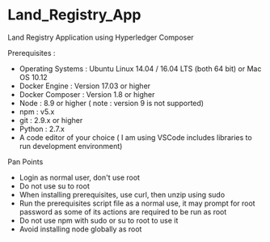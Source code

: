 # Land_Registry_App
Land Registry Application using Hyperledger Composer

Prerequisites :
- Operating Systems : Ubuntu Linux 14.04 / 16.04 LTS (both 64 bit) or Mac OS 10.12
- Docker Engine : Version 17.03 or higher
- Docker Composer : Version 1.8 or higher
- Node : 8.9 or higher ( note : version 9 is not supported)
- npm : v5.x
- git : 2.9.x or higher
- Python : 2.7.x
- A code editor of your choice ( I am using VSCode includes libraries to run development environment)

Pan Points 
- Login as normal user, don't use root
- Do not use su to root
- When installing prerequisites, use curl, then unzip using sudo
- Run the prerequisites script file as a normal use, it may prompt for root password as some of its 
  actions are required to be run as root
- Do not use npm with sudo or su to root to use it
- Avoid installing node globally as root
